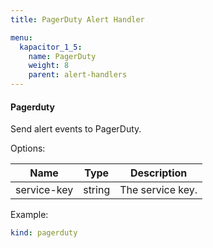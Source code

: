 ```yaml
---
title: PagerDuty Alert Handler

menu:
  kapacitor_1_5:
    name: PagerDuty
    weight: 8
    parent: alert-handlers
---
```


#### Pagerduty

Send alert events to PagerDuty.

Options:

| Name        | Type   | Description      |
| ----        | ----   | -----------      |
| service-key | string | The service key. |

Example:

```yaml
kind: pagerduty
```
